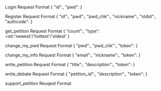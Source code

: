  Login Request Format
 {
   "id":<str>,
   "pwd":<str>
 }

 Register Request Format
 {
   "id":<str>,
   "pwd":<str>,
   "pwd_chk":<str>,
   "nickname":<str>,
   "stdid":<int>,
   "authcode":<str>
 }

 get_petition Request Format
 {
   "count":<int>,
   "type":<str:'newest'/'hottest'/'oldest'
 }

 change_my_pwd Request Format
 {
     "pwd":<str>,
     "pwd_chk":<str>,
     "token":<str>
 }

 change_my_info Request Format
 {
   "email":<str>,
   "nickname":<str>,
   "token":<str>
 }


 write_petition Request Format
 {
   "title":<str>,
   "description":<str>,
   "token":<str>
 }

 write_debate Request Format
 {
   "petition_id":<int>,
   "description":<str>,
   "token":<str>
 }

 support_petition Reuqest Format
 >
 >
 >


